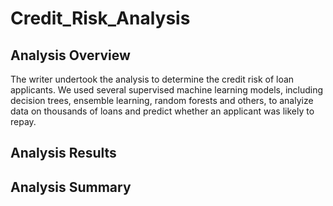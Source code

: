 # Credit_Risk_Analysis

## Analysis Overview
The writer undertook the analysis to determine the credit risk of loan applicants. We used several supervised machine learning models, including decision trees, ensemble learning, random forests and others, to analyize data on thousands of loans and predict whether an applicant was likely to repay. 

## Analysis Results


## Analysis Summary
